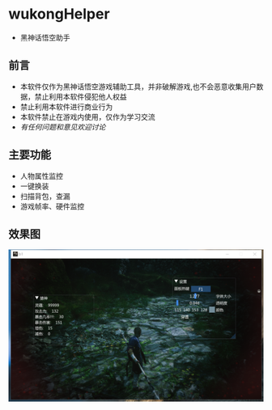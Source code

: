 # wukongHelper
- 黑神话悟空助手

## 前言
- 本软件仅作为黑神话悟空游戏辅助工具，并非破解游戏,也不会恶意收集用户数据，禁止利用本软件侵犯他人权益
- 禁止利用本软件进行商业行为
- 本软件禁止在游戏内使用，仅作为学习交流
- *有任何问题和意见欢迎讨论*

## 主要功能
- 人物属性监控
- 一键换装
- 扫描背包，查漏
- 游戏帧率、硬件监控

## 效果图
![p1.png](png/p1.png)